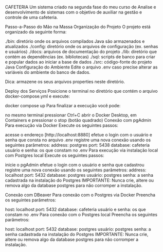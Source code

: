 CAFETERIA
Um sistema criado na segunda fase do meu curso de Analise e desenvolvimento de sistemas com o objetivo de auxiliar na gestão e controle de uma cafeteria.

Passo-a-Passo do Mão na Massa
Organização do Projeto
O projeto está organizado da seguinte forma:

./bin: diretório onde os arquivos compilados Java são armazenados e atualizados
./config: diretório onde os arquivos de configuração (ex. senhas e usuários)
./docs: arquivos de documentação do projeto
./lib: diretório que contém as dependências (ex. bibliotecas)
./sql: scripts de banco para criar e popular dados ao iniciar a base de dados
./src: código-fonte do projeto Java
Configuração do Ambiente
Edite o arquivo .env caso precise alterar as variáveis do ambiente do banco de dados.

Dica: armazene os seus arquivos properties neste diretório.

Deploy dos Serviços
Posicione o terminal no diretório que contém o arquivo docker-compose.yml e execute:

docker compose up
Para finalizar a execução você pode:

no mesmo terminal pressionar Ctrl+C
abrir o Docker Desktop, em Containers e pressionar o stop (botão quadrado)
Conexão com pgAdmin
Para execução via Docker
Execute os seguintes passos:

acesse o endereço [http://localhost:8880]
efetue o login com o usuário e senha que consta no arquivo .env
registre uma nova conexão usando os seguintes parâmetros:
address: postgres
port: 5438
database: cafeteria
usuário e senha: os que constam no .env
Para execução via instalação local com Postgres local
Execute os seguintes passos:

inicie o pgAdmin
efetue o login com o usuário e senha que cadastrou
registre uma nova conexão usando os seguintes parâmetros:
address: localhost
port: 5432
database: postgres
usuário: postgres
senha: a senha cadastrada na instalação do Postgres
IMPORTANTE: Nunca crie, altere ou remova algo da database postgres para não corromper a instalação.

Conexão com DBeaver
Para conexão com o Postgres via Docker
Preencha os seguintes parâmetros:

host: localhost
port: 5432
database: cafeteria
usuário e senha: os que constam no .env
Para conexão com o Postgres local
Preencha os seguintes parâmetros:

host: localhost
port: 5432
database: postgres
usuário: postgres
senha: a senha cadastrada na instalação do Postgres
IMPORTANTE: Nunca crie, altere ou remova algo da database postgres para não corromper a instalação.
